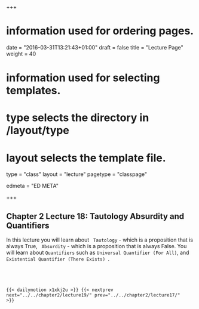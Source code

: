 +++
# information used for ordering pages.
date = "2016-03-31T13:21:43+01:00"
draft = false
title = "Lecture Page"
weight = 40

# information used for selecting templates.
# type selects the directory in /layout/type
# layout selects the template file.

type   = "class"
layout = "lecture"
pagetype = "classpage"





edmeta = "ED META"

+++
## Chapter 2 Lecture 18: Tautology Absurdity and Quantifiers
<p class="lead">
In this lecture you will learn about <code> Tautology</code> - which is a proposition that is always True, <code> Absurdity</code> - which is a proposition that is always False. You will learn about <code>Quantifiers</code> such as <code>Universal Quantifier (For All)</code>, and <code> Existential Quantifier (There Exists) </code>.
<code>  

</p>

{{< dailymotion x1xkj2u >}}
{{< nextprev next="../../chapter2/lecture19/"     prev="../../chapter2/lecture17/"  >}}
